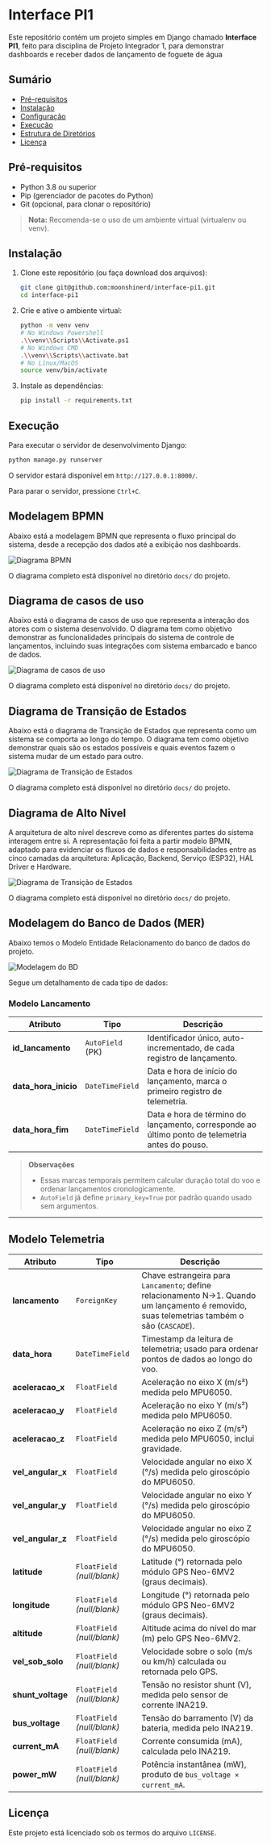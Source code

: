 # Interface PI1 

Este repositório contém um projeto simples em Django chamado **Interface PI1**, feito para disciplina de Projeto Integrador 1, para demonstrar dashboards e receber dados de lançamento de foguete de água

## Sumário

* [Pré-requisitos](#pré-requisitos)
* [Instalação](#instalação)
* [Configuração](#configuração)
* [Execução](#execução)
* [Estrutura de Diretórios](#estrutura-de-diretórios)
* [Licença](#licença)

## Pré-requisitos

* Python 3.8 ou superior
* Pip (gerenciador de pacotes do Python)
* Git (opcional, para clonar o repositório)

> **Nota:** Recomenda-se o uso de um ambiente virtual (virtualenv ou venv).

## Instalação

1. Clone este repositório (ou faça download dos arquivos):

   ```bash
   git clone git@github.com:moonshinerd/interface-pi1.git
   cd interface-pi1
   ```
2. Crie e ative o ambiente virtual:

   ```bash
   python -m venv venv
   # No Windows Powershell
   .\\venv\\Scripts\\Activate.ps1
   # No Windows CMD
   .\\venv\\Scripts\\activate.bat
   # No Linux/MacOS
   source venv/bin/activate
   ```
3. Instale as dependências:

   ```bash
   pip install -r requirements.txt
   ```

## Execução

Para executar o servidor de desenvolvimento Django:

```bash
python manage.py runserver
```

O servidor estará disponível em `http://127.0.0.1:8000/`.

Para parar o servidor, pressione `Ctrl+C`.

## Modelagem BPMN

Abaixo está a modelagem BPMN que representa o fluxo principal do sistema, desde a recepção dos dados até a exibição nos dashboards.

![Diagrama BPMN](core/static/assets/BPMN-atualizado.jpeg)

O diagrama completo está disponível no diretório `docs/` do projeto.

## Diagrama de casos de uso 

Abaixo está o diagrama de casos de uso que representa a interação dos atores com o sistema desenvolvido. O diagrama tem como objetivo demonstrar as funcionalidades principais do sistema de controle de lançamentos, incluindo suas integrações com sistema embarcado e banco de dados.

![Diagrama de casos de uso](core/static/assets/DiagramaCasosDeUso-atualizado.jpeg)

O diagrama completo está disponível no diretório `docs/` do projeto.

## Diagrama de Transição de Estados 

Abaixo está o diagrama de Transição de Estados que representa como um sistema se comporta ao longo do tempo. O diagrama tem como objetivo demonstrar quais são os estados possíveis e quais eventos fazem o sistema mudar de um estado para outro.

![Diagrama de Transição de Estados](core/static/assets/Pi1TransicaoDeEstados.png)

O diagrama completo está disponível no diretório `docs/` do projeto.

## Diagrama de Alto Nivel

A arquitetura de alto nível descreve como as diferentes partes do sistema interagem entre si. A representação foi feita a partir modelo BPMN, adaptado para evidenciar os fluxos de dados e responsabilidades entre as cinco camadas da arquitetura: Aplicação, Backend, Serviço (ESP32), HAL Driver e Hardware.

![Diagrama de Transição de Estados](core/static/assets/DiagramaAltoNivel.png)

O diagrama completo está disponível no diretório `docs/` do projeto.

## Modelagem do Banco de Dados (MER)

Abaixo temos o Modelo Entidade Relacionamento do banco de dados do projeto.

![Modelagem do BD](core/static/assets/bd-pi1.png)

Segue um detalhamento de cada tipo de dados:

### Modelo Lancamento

| Atributo               | Tipo             | Descrição                                                                                        |
| ---------------------- | ---------------- | ------------------------------------------------------------------------------------------------ |
| **id\_lancamento**     | `AutoField` (PK) | Identificador único, auto-incrementado, de cada registro de lançamento.                          |
| **data\_hora\_inicio** | `DateTimeField`  | Data e hora de início do lançamento, marca o primeiro registro de telemetria.                    |
| **data\_hora\_fim**    | `DateTimeField`  | Data e hora de término do lançamento, corresponde ao último ponto de telemetria antes do pouso.  |

> **Observações**
>
> * Essas marcas temporais permitem calcular duração total do voo e ordenar lançamentos cronologicamente.
> * `AutoField` já define `primary_key=True` por padrão quando usado sem argumentos.&#x20;

---

## Modelo Telemetria

| Atributo            | Tipo                        | Descrição                                                                                                                                    |
| ------------------- | --------------------------- | -------------------------------------------------------------------------------------------------------------------------------------------- |
| **lancamento**      | `ForeignKey`                | Chave estrangeira para `Lancamento`; define relacionamento N→1. Quando um lançamento é removido, suas telemetrias também o são (`CASCADE`).  |
| **data\_hora**      | `DateTimeField`             | Timestamp da leitura de telemetria; usado para ordenar pontos de dados ao longo do voo.                                                      |
| **aceleracao\_x**   | `FloatField`                | Aceleração no eixo X (m/s²) medida pelo MPU6050.                                                                                             |
| **aceleracao\_y**   | `FloatField`                | Aceleração no eixo Y (m/s²) medida pelo MPU6050.                                                                                             |
| **aceleracao\_z**   | `FloatField`                | Aceleração no eixo Z (m/s²) medida pelo MPU6050, inclui gravidade.                                                                           |
| **vel\_angular\_x** | `FloatField`                | Velocidade angular no eixo X (°/s) medida pelo giroscópio do MPU6050.                                                                        |
| **vel\_angular\_y** | `FloatField`                | Velocidade angular no eixo Y (°/s) medida pelo giroscópio do MPU6050.                                                                        |
| **vel\_angular\_z** | `FloatField`                | Velocidade angular no eixo Z (°/s) medida pelo giroscópio do MPU6050.                                                                        |
| **latitude**        | `FloatField` *(null/blank)* | Latitude (°) retornada pelo módulo GPS Neo-6MV2 (graus decimais).                                                                            |
| **longitude**       | `FloatField` *(null/blank)* | Longitude (°) retornada pelo módulo GPS Neo-6MV2 (graus decimais).                                                                           |
| **altitude**        | `FloatField` *(null/blank)* | Altitude acima do nível do mar (m) pelo GPS Neo-6MV2.                                                                                        |
| **vel\_sob\_solo**  | `FloatField` *(null/blank)* | Velocidade sobre o solo (m/s ou km/h) calculada ou retornada pelo GPS.                                                                       |
| **shunt\_voltage**  | `FloatField` *(null/blank)* | Tensão no resistor shunt (V), medida pelo sensor de corrente INA219.                                                                         |
| **bus\_voltage**    | `FloatField` *(null/blank)* | Tensão do barramento (V) da bateria, medida pelo INA219.                                                                                     |
| **current\_mA**     | `FloatField` *(null/blank)* | Corrente consumida (mA), calculada pelo INA219.                                                                                              |
| **power\_mW**       | `FloatField` *(null/blank)* | Potência instantânea (mW), produto de `bus_voltage × current_mA`.                                                                            |


## Licença

Este projeto está licenciado sob os termos do arquivo `LICENSE`.
